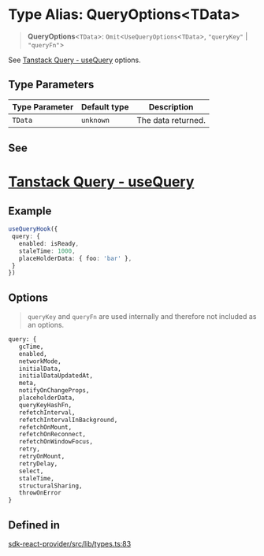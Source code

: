 # Type Alias: QueryOptions\<TData\>

> **QueryOptions**\<`TData`\>: `Omit`\<`UseQueryOptions`\<`TData`\>, `"queryKey"` \| `"queryFn"`\>

See [Tanstack Query - useQuery](https://tanstack.com/query/latest/docs/framework/react/reference/useQuery) options.

## Type Parameters

| Type Parameter | Default type | Description |
| ------ | ------ | ------ |
| `TData` | `unknown` | The data returned. |

## See

# [Tanstack Query - useQuery](https://tanstack.com/query/latest/docs/framework/react/reference/useQuery)

## Example

```ts
useQueryHook({
 query: {
   enabled: isReady,
   staleTime: 1000,
   placeHolderData: { foo: 'bar' },
 }
})
```
## Options
> `queryKey` and `queryFn` are used internally and therefore not included as an options.
```diff
query: {
   gcTime,
   enabled,
   networkMode,
   initialData,
   initialDataUpdatedAt,
   meta,
   notifyOnChangeProps,
   placeholderData,
   queryKeyHashFn,
   refetchInterval,
   refetchIntervalInBackground,
   refetchOnMount,
   refetchOnReconnect,
   refetchOnWindowFocus,
   retry,
   retryOnMount,
   retryDelay,
   select,
   staleTime,
   structuralSharing,
   throwOnError
}
 ```

## Defined in

[sdk-react-provider/src/lib/types.ts:83](https://github.com/monerium/js-monorepo/blob/main/packages/sdk-react-provider/src/lib/types.ts#L83)
